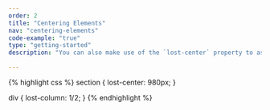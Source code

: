 ```yaml
---
order: 2
title: "Centering Elements"
nav: "centering-elements"
code-example: "true"
type: "getting-started"
description: "You can also make use of the `lost-center` property to assign a `max-width` and `margin: auto` to an element and center it on the page. `clearfix` will automatically be applied in this case."

---
```


{% highlight css %}
section {
  lost-center: 980px;
}

div {
  lost-column: 1/2;
}
{% endhighlight %}
